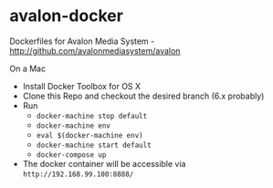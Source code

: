 # avalon-docker
Dockerfiles for Avalon Media System - http://github.com/avalonmediasystem/avalon


On a Mac
* Install Docker Toolbox for OS X
* Clone this Repo and checkout the desired branch (6.x probably)
* Run
  * `docker-machine stop default`
  * `docker-machine env`
  * `eval $(docker-machine env)`
  * `docker-machine start default`
  * `docker-compose up`
* The docker container will be accessible via `http://192.168.99.100:8888/`
